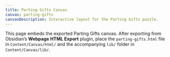 ```yaml
---
title: Parting Gifts Canvas
canvas: parting-gifts
canvasDescription: Interactive layout for the Parting Gifts puzzle.
---
```


This page embeds the exported Parting Gifts canvas. After exporting from Obsidian’s **Webpage HTML Export** plugin, place the `parting-gifts.html` file in `Content/Canvas/html/` and the accompanying `lib/` folder in `Content/Canvas/lib/`.

